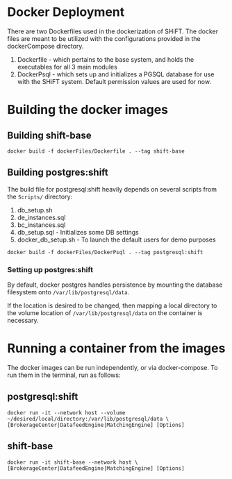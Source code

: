 # Docker Deployment

There are two Dockerfiles used in the dockerization of SHiFT.
The docker files are meant to be utilized with the configurations provided in the dockerCompose directory.

1. Dockerfile -  which pertains to the base system, and holds the executables for all 3 main modules
2. DockerPsql - which sets up and initializes a PGSQL database for use with the SHiFT system. Default permission values are used for now. 

# Building the docker images

## Building shift-base
```
docker build -f dockerFiles/Dockerfile . --tag shift-base
```

## Building postgres:shift
The build file for postgresql:shift heavily depends on several scripts from the `Scripts/` directory:

1. db_setup.sh
2. de_instances.sql
3. bc_instances.sql
4. db_setup.sql - Initializes some DB settings
5. docker_db_setup.sh - To launch the default users for demo purposes
```
docker build -f dockerFiles/DockerPsql . --tag postgresql:shift
```

### Setting up postgres:shift
By default, docker postgres handles persistence by mounting the database filesystem onto `/var/lib/postgresql/data`.

If the location is desired to be changed, then mapping a local directory to the volume location of `/var/lib/postgresql/data` on the container is necessary.

# Running a container from the images

The docker images can be run independently, or via docker-compose. To run them in the terminal, run as follows:

## postgresql:shift
```
docker run -it --network host --volume ~/desired/local/directory:/var/lib/postgresql/data \
[BrokerageCenter|DatafeedEngine|MatchingEngine] [Options]
```

## shift-base
```
docker run -it shift-base --network host \
[BrokerageCenter|DatafeedEngine|MatchingEngine] [Options]
```


